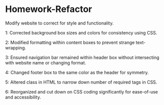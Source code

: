 # Homework-Refactor

Modify website to correct for style and functionality.

1: Corrected background box sizes and colors for consistency using CSS.

2: Modified formatting within content boxes to prevent strange text-wrapping.

3: Ensured navigation bar remained within header box without intersecting with website name or changing format.

4: Changed footer box to the same color as the header for symmetry.

5: Altered class in HTML to narrow down number of required tags in CSS.

6: Reorganized and cut down on CSS coding significantly for ease-of-use and accessibility.
